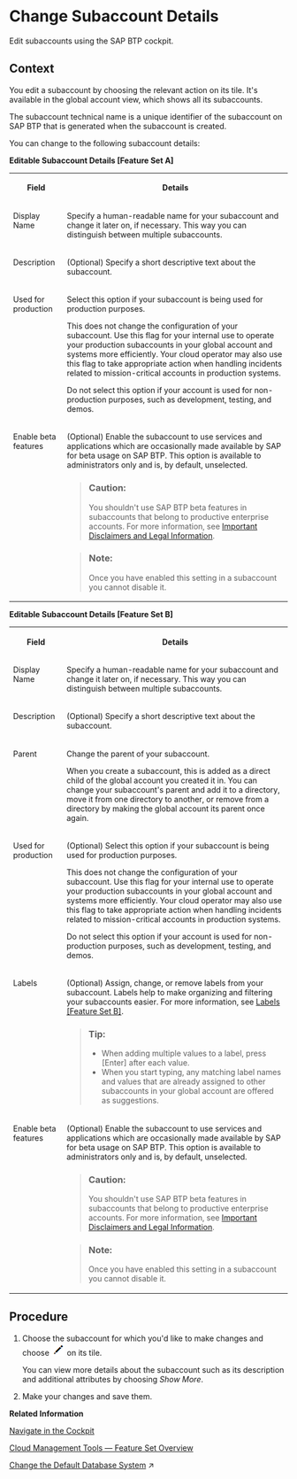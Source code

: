 <!-- loio567d4a84bfdc428f8f3640e07261f73a -->

# Change Subaccount Details

Edit subaccounts using the SAP BTP cockpit.



## Context

You edit a subaccount by choosing the relevant action on its tile. It's available in the global account view, which shows all its subaccounts.

The subaccount technical name is a unique identifier of the subaccount on SAP BTP that is generated when the subaccount is created.

You can change to the following subaccount details:

**Editable Subaccount Details \[Feature Set A\]**


<table>
<tr>
<th valign="top">

Field



</th>
<th valign="top">

Details



</th>
</tr>
<tr>
<td valign="top">

Display Name



</td>
<td valign="top">

Specify a human-readable name for your subaccount and change it later on, if necessary. This way you can distinguish between multiple subaccounts.



</td>
</tr>
<tr>
<td valign="top">

Description



</td>
<td valign="top">

\(Optional\) Specify a short descriptive text about the subaccount.



</td>
</tr>
<tr>
<td valign="top">

Used for production



</td>
<td valign="top">

Select this option if your subaccount is being used for production purposes.

This does not change the configuration of your subaccount. Use this flag for your internal use to operate your production subaccounts in your global account and systems more efficiently. Your cloud operator may also use this flag to take appropriate action when handling incidents related to mission-critical accounts in production systems.

Do not select this option if your account is used for non-production purposes, such as development, testing, and demos.



</td>
</tr>
<tr>
<td valign="top">

Enable beta features



</td>
<td valign="top">

\(Optional\) Enable the subaccount to use services and applications which are occasionally made available by SAP for beta usage on SAP BTP. This option is available to administrators only and is, by default, unselected.

> ### Caution:  
> You shouldn't use SAP BTP beta features in subaccounts that belong to productive enterprise accounts. For more information, see [Important Disclaimers and Legal Information](https://help.sap.com/viewer/disclaimer).

> ### Note:  
> Once you have enabled this setting in a subaccount you cannot disable it.



</td>
</tr>
</table>

**Editable Subaccount Details \[Feature Set B\]**


<table>
<tr>
<th valign="top">

Field



</th>
<th valign="top">

Details



</th>
</tr>
<tr>
<td valign="top">

Display Name



</td>
<td valign="top">

Specify a human-readable name for your subaccount and change it later on, if necessary. This way you can distinguish between multiple subaccounts.



</td>
</tr>
<tr>
<td valign="top">

Description



</td>
<td valign="top">

\(Optional\) Specify a short descriptive text about the subaccount.



</td>
</tr>
<tr>
<td valign="top">

Parent



</td>
<td valign="top">

Change the parent of your subaccount.

When you create a subaccount, this is added as a direct child of the global account you created it in. You can change your subaccount's parent and add it to a directory, move it from one directory to another, or remove from a directory by making the global account its parent once again.



</td>
</tr>
<tr>
<td valign="top">

Used for production



</td>
<td valign="top">

\(Optional\) Select this option if your subaccount is being used for production purposes.

This does not change the configuration of your subaccount. Use this flag for your internal use to operate your production subaccounts in your global account and systems more efficiently. Your cloud operator may also use this flag to take appropriate action when handling incidents related to mission-critical accounts in production systems.

Do not select this option if your account is used for non-production purposes, such as development, testing, and demos.



</td>
</tr>
<tr>
<td valign="top">

Labels



</td>
<td valign="top">

\(Optional\) Assign, change, or remove labels from your subaccount. Labels help to make organizing and filtering your subaccounts easier. For more information, see [Labels \[Feature Set B\]](../10-concepts/account-model-8ed4a70.md#loioe8663c08ead648faa673b0d63c5b478e).

> ### Tip:  
> -   When adding multiple values to a label, press [Enter\] after each value.
> -   When you start typing, any matching label names and values that are already assigned to other subaccounts in your global account are offered as suggestions.



</td>
</tr>
<tr>
<td valign="top">

Enable beta features



</td>
<td valign="top">

\(Optional\) Enable the subaccount to use services and applications which are occasionally made available by SAP for beta usage on SAP BTP. This option is available to administrators only and is, by default, unselected.

> ### Caution:  
> You shouldn't use SAP BTP beta features in subaccounts that belong to productive enterprise accounts. For more information, see [Important Disclaimers and Legal Information](https://help.sap.com/viewer/disclaimer).

> ### Note:  
> Once you have enabled this setting in a subaccount you cannot disable it.



</td>
</tr>
</table>



<a name="loio567d4a84bfdc428f8f3640e07261f73a__steps_jgs_mxw_z5"/>

## Procedure

1.  Choose the subaccount for which you'd like to make changes and choose ![](images/Edit_Icon_abfe424.png) on its tile.

    You can view more details about the subaccount such as its description and additional attributes by choosing *Show More*.

2.  Make your changes and save them.


**Related Information**  


[Navigate in the Cockpit](navigate-in-the-cockpit-0874895.md "Learn how to navigate to your global accounts and subaccounts in the SAP BTP cockpit.")



[Cloud Management Tools — Feature Set Overview](../10-concepts/cloud-management-tools-feature-set-overview-caf4e4e.md "Cloud management tools represent the group of technologies designed for managing SAP BTP.")

[Change the Default Database System](https://help.sap.com/viewer/d4790b2de2f4429db6f3dff54e4d7b3a/Cloud/en-US/d531b2dd49904927a0327c9479edd2b7.html "Change the database property, which determines the database in the Neo environment on which an application runs.") :arrow_upper_right:

